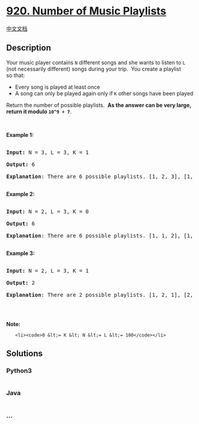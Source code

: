 # [920. Number of Music Playlists](https://leetcode.com/problems/number-of-music-playlists)

[中文文档](/solution/0900-0999/0920.Number%20of%20Music%20Playlists/README.md)

## Description

<p>Your music player contains <code>N</code>&nbsp;different songs and she wants to listen to <code>L</code><strong> </strong>(not necessarily different) songs during your trip. &nbsp;You&nbsp;create&nbsp;a playlist so&nbsp;that:</p>

<ul>
    <li>Every song is played at least once</li>
    <li>A song can only be played again only if&nbsp;<code>K</code>&nbsp;other songs have been played</li>
</ul>

<p>Return the number of possible playlists.&nbsp; <strong>As the answer can be very large, return it modulo <code>10^9 + 7</code></strong>.</p>

<p>&nbsp;</p>

<div>

<div>

<div>

<p><strong>Example 1:</strong></p>

<pre>

<strong>Input: </strong>N = <span id="example-input-1-1">3</span>, L = <span id="example-input-1-2">3</span>, K = <span id="example-input-1-3">1</span>

<strong>Output: </strong><span id="example-output-1">6

<strong>Explanation</strong>: </span><span>There are 6 possible playlists. [1, 2, 3], [1, 3, 2], [2, 1, 3], [2, 3, 1], [3, 1, 2], [3, 2, 1].</span>

</pre>

<div>

<p><strong>Example 2:</strong></p>

<pre>

<strong>Input: </strong>N = <span id="example-input-2-1">2</span>, L = <span id="example-input-2-2">3</span>, K = <span id="example-input-2-3">0</span>

<strong>Output: </strong><span id="example-output-2">6

</span><span id="example-output-1"><strong>Explanation</strong>: </span><span>There are 6 possible playlists. [1, 1, 2], [1, 2, 1], [2, 1, 1], [2, 2, 1], [2, 1, 2], [1, 2, 2]</span>

</pre>

<div>

<p><strong>Example 3:</strong></p>

<pre>

<strong>Input: </strong>N = <span id="example-input-3-1">2</span>, L = <span id="example-input-3-2">3</span>, K = <span id="example-input-3-3">1</span>

<strong>Output: </strong><span id="example-output-3">2

<strong>Explanation</strong>: </span><span>There are 2 possible playlists. [1, 2, 1], [2, 1, 2]</span>

</pre>

</div>

</div>

<p>&nbsp;</p>

<p><strong>Note:</strong></p>

<ol>

    <li><code>0 &lt;= K &lt; N &lt;= L &lt;= 100</code></li>

</ol>

</div>

</div>

</div>

## Solutions

<!-- tabs:start -->

### **Python3**

```python

```

### **Java**

```java

```

### **...**

```

```

<!-- tabs:end -->
